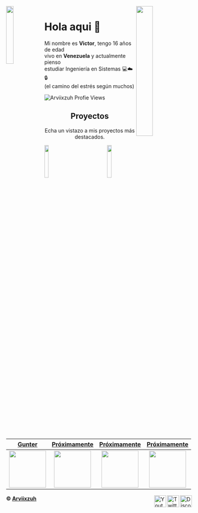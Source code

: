 <img align='right' src='https://th.bing.com/th/id/R.29d43af003fb3c1516bd3add9d121506?rik=6PmfQ43GZ1amlg&pid=ImgRaw&r=0' width='30%'>  
<img align='left' src='https://th.bing.com/th/id/R.c343e41cbe710325635e527967829beb?rik=syns0QmHd3G4lA&pid=ImgRaw&r=0' width='20%'> 

# Hola aqui 👋
Mi nombre es **Victor**, tengo 16 años de edad<br>
vivo en **Venezuela** y actualmente pienso<br>
estudiar Ingeniería en Sistemas 💻☁️🔒<br>
(el camino del estrés según muchos) 
<p align="left"> <img src="https://komarev.com/ghpvc/?username=Arviixzuh&color=bfad26" alt="Arviixzuh Profie Views" /> </p>


<h2 align="center">Proyectos</h2>
<p align="center">Echa un vistazo a mis proyectos más destacados.</p>

<img align='left' src='https://i1.wp.com/enviablelife.mx/wp-content/uploads/2019/05/cropped-logo-sin-nada-1.png?fit=300%2C300&ssl=1' width='15%'>
<img align='right' src='https://i1.wp.com/enviablelife.mx/wp-content/uploads/2019/05/cropped-logo-sin-nada-1.png?fit=300%2C300&ssl=1' width='15%'>  

| <a href="https://discord.com/oauth2/authorize?client_id=908862622672236635&scope=bot&permissions=8" target="_blank">**Gunter**</a> | <a href="@" target="_blank">**Próximamente**</a> | <a href="@" target="_blank">**Próximamente**</a> | <a href="@" target="_blank">**Próximamente**</a> | 
| :---: | :---: | :---: | :---: |
<img align='center' src='https://cdn.discordapp.com/attachments/909121957562314803/912077715715280936/download.png' width="100px"  height='100px'> | <img align='center' width="100px" src='https://th.bing.com/th/id/R.f9df1667fd320fb45a3591026600238f?rik=3bG91UxXjbB%2bPw&pid=ImgRaw&r=0' height='100px'>  | <img align='center' src='https://th.bing.com/th/id/R.f9df1667fd320fb45a3591026600238f?rik=3bG91UxXjbB%2bPw&pid=ImgRaw&r=0' width="100px" height='100px'> | <img align='center' src='https://th.bing.com/th/id/R.f9df1667fd320fb45a3591026600238f?rik=3bG91UxXjbB%2bPw&pid=ImgRaw&r=0' width="100px" height='100px'>

[discord]: https://discord.gg/U8APdjGQNq
[twitter]: https://twitter.com/Arviixzuh_
[youtube]: https://www.youtube.com/channel/UCSAafU0GMeeVK_wcmyrWAMg

[<img align="right" alt="Discord" width="32px" src="https://cdn.discordapp.com/attachments/909121957562314803/911759734871314503/Discord.png.png" />][discord]
[<img align="right" alt="Twitter" width="32px" src="https://cdn.discordapp.com/attachments/909121957562314803/911759758103560212/Twitter.png.png" />][twitter]
[<img align="right" alt="Youtube" width="32px" src="https://cdn.discordapp.com/attachments/909121957562314803/911760985143017472/Youtube.png.png" />][youtube]

**© [Arviixzuh](https://github.com/Arviixzuh)**
